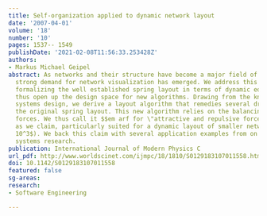 ```yaml
---
title: Self-organization applied to dynamic network layout
date: '2007-04-01'
volume: '18'
number: '10'
pages: 1537-- 1549
publishDate: '2021-02-08T11:56:33.253428Z'
authors:
- Markus Michael Geipel
abstract: As networks and their structure have become a major field of research, a
  strong demand for network visualization has emerged. We address this challenge by
  formalizing the well established spring layout in terms of dynamic equations. We
  thus open up the design space for new algorithms. Drawing from the knowledge of
  systems design, we derive a layout algorithm that remedies several drawbacks of
  the original spring layout. This new algorithm relies on the balancing of two antagonistic
  forces. We thus call it $$em arf for \"attractive and repulsive forces\". It is,
  as we claim, particularly suited for a dynamic layout of smaller networks ($n <
  10^3$). We back this claim with several application examples from on going complex
  systems research.
publication: International Journal of Modern Physics C
url_pdf: http://www.worldscinet.com/ijmpc/18/1810/S0129183107011558.html
doi: 10.1142/S0129183107011558
featured: false
sg-areas:
research: 
- Software Engineering

---
```

